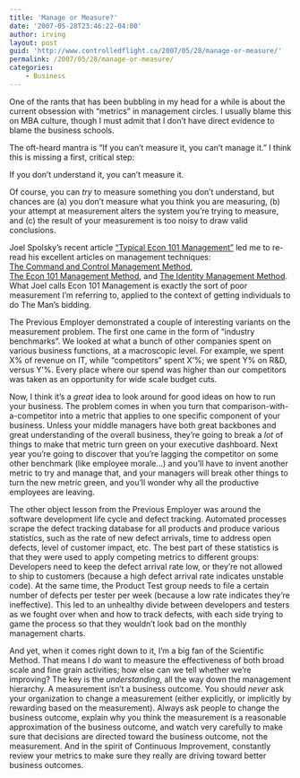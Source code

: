 ```yaml
---
title: 'Manage or Measure?'
date: '2007-05-28T23:46:22-04:00'
author: irving
layout: post
guid: 'http://www.controlledflight.ca/2007/05/28/manage-or-measure/'
permalink: /2007/05/28/manage-or-measure/
categories:
    - Business
---
```


One of the rants that has been bubbling in my head for a while is about the current obsession with “metrics” in management circles. I usually blame this on MBA culture, though I must admit that I don’t have direct evidence to blame the business schools.

The oft-heard mantra is “If you can’t measure it, you can’t manage it.” I think this is missing a first, critical step:

If you don’t understand it, you can’t measure it.

Of course, you can *try* to measure something you don’t understand, but chances are (a) you don’t measure what you think you are measuring, (b) your attempt at measurement alters the system you’re trying to measure, and (c) the result of your measurement is too noisy to draw valid conclusions.

Joel Spolsky’s recent article [“Typical Econ 101 Management”](http://www.joelonsoftware.com/items/2007/05/10.html) led me to re-read his excellent articles on management techniques: [  
The Command and Control Management Method](http://http://www.joelonsoftware.com/items/2006/08/08.html "The Command and Control Management Method"),  
[The Econ 101 Management Method](http://www.joelonsoftware.com/items/2006/08/09.html), and [The Identity Management Method](http://www.joelonsoftware.com/items/2006/08/10.html). What Joel calls Econ 101 Management is exactly the sort of poor measurement I’m referring to, applied to the context of getting individuals to do The Man’s bidding.

The Previous Employer demonstrated a couple of interesting variants on the measurement problem. The first one came in the form of “industry benchmarks”. We looked at what a bunch of other companies spent on various business functions, at a macroscopic level. For example, we spent X% of revenue on IT, while “competitors” spent X’%; we spent Y% on R&amp;D, versus Y’%. Every place where our spend was higher than our competitors was taken as an opportunity for wide scale budget cuts.

Now, I think it’s a *great* idea to look around for good ideas on how to run your business. The problem comes in when you turn that comparison-with-a-competitor into a metric that applies to one specific component of your business. Unless your middle managers have both great backbones and great understanding of the overall business, they’re going to break a *lot* of things to make that metric turn green on your executive dashboard. Next year you’re going to discover that you’re lagging the competitor on some other benchmark (like employee morale…) and you’ll have to invent another metric to try and manage that, and your managers will break other things to turn the new metric green, and you’ll wonder why all the productive employees are leaving.

The other object lesson from the Previous Employer was around the software development life cycle and defect tracking. Automated processes scrape the defect tracking database for all products and produce various statistics, such as the rate of new defect arrivals, time to address open defects, level of customer impact, etc. The best part of these statistics is that they were used to apply competing metrics to different groups: Developers need to keep the defect arrival rate low, or they’re not allowed to ship to customers (because a high defect arrival rate indicates unstable code). At the same time, the Product Test group needs to file a certain number of defects per tester per week (because a low rate indicates they’re ineffective). This led to an unhealthy divide between developers and testers as we fought over when and how to track defects, with each side trying to game the process so that they wouldn’t look bad on the monthly management charts.

And yet, when it comes right down to it, I’m a big fan of the Scientific Method. That means I *do* want to measure the effectiveness of both broad scale and fine grain activities; how else can we tell whether we’re improving? The key is the *understanding*, all the way down the management hierarchy. A measurement isn’t a business outcome. You should *never* ask your organization to change a measurement (either explicitly, or implicitly by rewarding based on the measurement). Always ask people to change the business outcome, explain why you think the measurement is a reasonable approximation of the business outcome, and watch very carefully to make sure that decisions are directed toward the business outcome, not the measurement. And in the spirit of Continuous Improvement, constantly review your metrics to make sure they really are driving toward better business outcomes.
